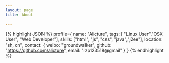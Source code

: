 ```yaml
---
layout: page 
title: About

---
```



{% highlight JSON %}
profile={
    name: "Alicture",
    tags: [ "Linux User","OSX User", 
    		"Web Developer"],
    skills: ["html", "js", "css", "java","j2ee"],
    location: "sh, cn",
    contact: {
        weibo: "groundwalker",
        github: "https://github.com/alicture",
        email: "lzp123518@gmail"
    }
}
{% endhighlight %}
